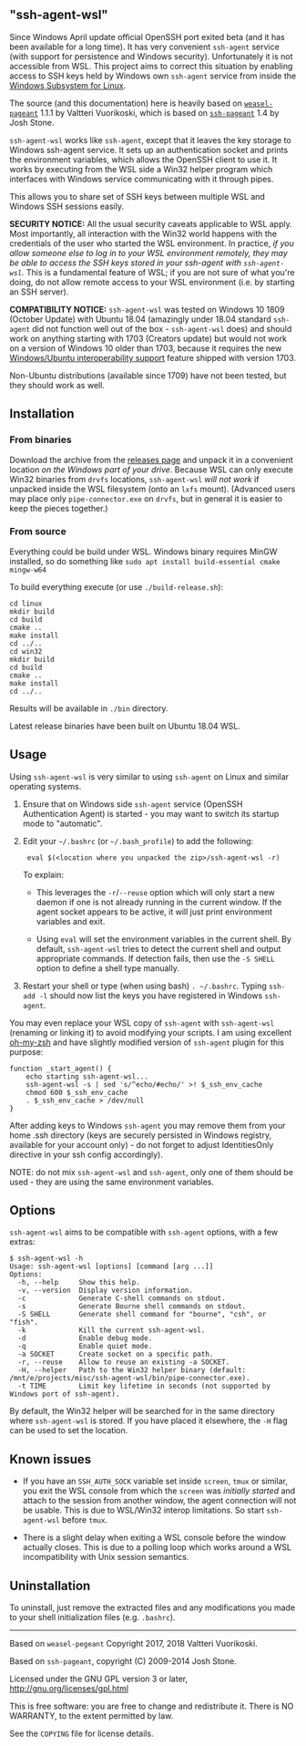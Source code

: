 ﻿"ssh-agent-wsl"
--------------

Since Windows April update official OpenSSH port exited beta (and it has been available for a long time). It has very
convenient `ssh-agent` service (with support for persistence and Windows security). Unfortunately it is not accessible from WSL.
This project aims to correct this situation by enabling access to SSH keys held by Windows own `ssh-agent` service from inside the
[Windows Subsystem for Linux](https://msdn.microsoft.com/en-us/commandline/wsl/about).

The source (and this documentation) here is heavily based on
[`weasel-pageant`](https://github.com/vuori/weasel-pageant) 1.1.1 by Valtteri Vuorikoski, which is based on
[`ssh-pageant`](https://github.com/cuviper/ssh-pageant) 1.4 by Josh Stone.

`ssh-agent-wsl` works like `ssh-agent`, except that it leaves the key storage to
Windows ssh-agent service. It sets up an authentication socket and prints the environment
variables, which allows the OpenSSH client to use it. It works by executing from the
WSL side a Win32 helper program which interfaces with Windows service communicating with
it through pipes.

This allows you to share set of SSH keys between multiple WSL and Windows SSH sessions easily.

**SECURITY NOTICE:** All the usual security caveats applicable to WSL apply.
Most importantly, all interaction with the Win32 world happens with the credentials of
the user who started the WSL environment. In practice, *if you allow someone else to
log in to your WSL environment remotely, they may be able to access the SSH keys stored in
your ssh-agent with `ssh-agent-wsl`.* This is a fundamental feature of WSL; if you
are not sure of what you're doing, do not allow remote access to your WSL environment
(i.e. by starting an SSH server).

**COMPATIBILITY NOTICE:** `ssh-agent-wsl` was tested on Windows 10 1809 (October Update) with Ubuntu 18.04 (amazingly
under 18.04 standard `ssh-agent` did not function well out of the box - `ssh-agent-wsl` does) and should
work on anything starting with 1703 (Creators update) but would not work on a version of Windows 10 older than 1703, because
it requires the new [Windows/Ubuntu interoperability support](https://blogs.msdn.microsoft.com/wsl/2016/10/19/windows-and-ubuntu-interoperability/)
feature shipped with version 1703.

Non-Ubuntu distributions (available since 1709) have not been tested, but they should work as well.

## Installation

### From binaries

Download the archive from the [releases page](https://github.com/rupor-github/ssh-agent-wsl/releases)
and unpack it in a convenient location *on the Windows part of your drive*.
Because WSL can only execute Win32 binaries from `drvfs` locations, `ssh-agent-wsl`
*will not work* if unpacked inside the WSL filesystem (onto an `lxfs` mount).
(Advanced users may place only `pipe-connector.exe` on `drvfs`, but in general it is easier
to keep the pieces together.)

### From source

Everything could be build under WSL. Windows binary requires MinGW installed, so do something like
`sudo apt install build-essential cmake mingw-w64`

To build everything execute (or use `./build-release.sh`):

```
cd linux
mkdir build
cd build
cmake ..
make install
cd ../..
cd win32
mkdir build
cd build
cmake ..
make install
cd ../..
```

Results will be available in `./bin` directory.

Latest release binaries have been built on Ubuntu 18.04 WSL.

## Usage

Using `ssh-agent-wsl` is very similar to using `ssh-agent` on Linux and similar operating systems.

1. Ensure that on Windows side `ssh-agent` service (OpenSSH Authentication Agent) is started - you may want to switch its startup mode to "automatic".
2. Edit your `~/.bashrc` (or `~/.bash_profile`) to add the following:

        eval $(<location where you unpacked the zip>/ssh-agent-wsl -r)

    To explain:

    * This leverages the `-r`/`--reuse` option which will only start a new daemon if
      one is not already running in the current window. If the agent socket appears to
      be active, it will just print environment variables and exit.

    * Using `eval` will set the environment variables in the current shell.
      By default, `ssh-agent-wsl` tries to detect the current shell and output
      appropriate commands. If detection fails, then use the `-S SHELL` option
      to define a shell type manually.

3. Restart your shell or type (when using bash) `. ~/.bashrc`. Typing `ssh-add -l`
   should now list the keys you have registered in Windows `ssh-agent`.

You may even replace your WSL copy of `ssh-agent` with `ssh-agent-wsl` (renaming or linking it) to avoid modifying your scripts.
I am using excellent [oh-my-zsh](https://github.com/robbyrussell/oh-my-zsh) and have slightly modified version of `ssh-agent` plugin for this purpose:
```
function _start_agent() {
	echo starting ssh-agent-wsl...
	ssh-agent-wsl -s | sed 's/^echo/#echo/' >! $_ssh_env_cache
	chmod 600 $_ssh_env_cache
	. $_ssh_env_cache > /dev/null
}
```

After adding keys to Windows `ssh-agent` you may remove them from your home .ssh directory (keys are securely persisted in Windows
registry, available for your account only) - do not forget to adjust IdentitiesOnly directive in your ssh config accordingly).

NOTE: do not mix `ssh-agent-wsl` and `ssh-agent`, only one of them should be used - they are using the same environment
variables.

## Options

`ssh-agent-wsl` aims to be compatible with `ssh-agent` options, with a few extras:

    $ ssh-agent-wsl -h
    Usage: ssh-agent-wsl [options] [command [arg ...]]
    Options:
      -h, --help     Show this help.
      -v, --version  Display version information.
      -c             Generate C-shell commands on stdout.
      -s             Generate Bourne shell commands on stdout.
      -S SHELL       Generate shell command for "bourne", "csh", or "fish".
      -k             Kill the current ssh-agent-wsl.
      -d             Enable debug mode.
      -q             Enable quiet mode.
      -a SOCKET      Create socket on a specific path.
      -r, --reuse    Allow to reuse an existing -a SOCKET.
      -H, --helper   Path to the Win32 helper binary (default: /mnt/e/projects/misc/ssh-agent-wsl/bin/pipe-connector.exe).
      -t TIME        Limit key lifetime in seconds (not supported by Windows port of ssh-agent).

By default, the Win32 helper will be searched for in the same directory where `ssh-agent-wsl`
is stored. If you have placed it elsewhere, the `-H` flag can be used to set the location.

## Known issues

* If you have an `SSH_AUTH_SOCK` variable set inside `screen`, `tmux` or similar,
  you exit the WSL console from which the `screen` was *initially started* and attach
  to the session from another window, the agent connection will not be usable. This is
  due to WSL/Win32 interop limitations. So start `ssh-agent-wsl` before `tmux`.

* There is a slight delay when exiting a WSL console before the window actually closes.
  This is due to a polling loop which works around a WSL incompatibility with Unix session
  semantics.

## Uninstallation

To uninstall, just remove the extracted files and any modifications you made
to your shell initialization files (e.g. `.bashrc`).

------------------------------------------------------------------------------

Based on `weasel-pegeant` Copyright 2017, 2018  Valtteri Vuorikoski.

Based on `ssh-pageant`, copyright (C) 2009-2014  Josh Stone.

Licensed under the GNU GPL version 3 or later, http://gnu.org/licenses/gpl.html

This is free software: you are free to change and redistribute it.
There is NO WARRANTY, to the extent permitted by law.

See the `COPYING` file for license details.
